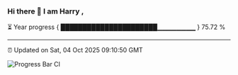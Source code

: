 ### Hi there 👋 I am Harry , 

⏳ Year progress { ██████████████████████▁▁▁▁▁▁▁▁ } 75.72 %

---

⏰ Updated on Sat, 04 Oct 2025 09:10:50 GMT

![Progress Bar CI](https://github.com/duykhang68/duykhang68/workflows/Progress%20Bar%20CI/badge.svg)
